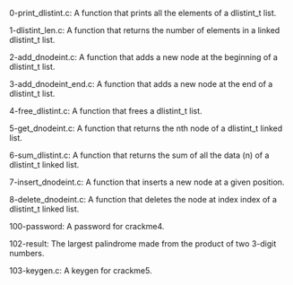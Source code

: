 0-print_dlistint.c: A function that prints all the elements of a dlistint_t list.

1-dlistint_len.c: A function that returns the number of elements in a linked dlistint_t list.

2-add_dnodeint.c: A function that adds a new node at the beginning of a dlistint_t list.

3-add_dnodeint_end.c: A function that adds a new node at the end of a dlistint_t list.

4-free_dlistint.c: A function that frees a dlistint_t list.

5-get_dnodeint.c: A function that returns the nth node of a dlistint_t linked list.

6-sum_dlistint.c: A function that returns the sum of all the data (n) of a dlistint_t linked list.

7-insert_dnodeint.c: A function that inserts a new node at a given position.

8-delete_dnodeint.c: A function that deletes the node at index index of a dlistint_t linked list.

100-password: A password for crackme4.

102-result: The largest palindrome made from the product of two 3-digit numbers.

103-keygen.c: A keygen for crackme5.
